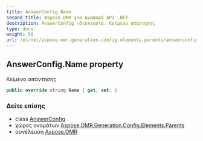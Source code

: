 ```yaml
---
title: AnswerConfig.Name
second_title: Aspose.OMR για Αναφορά API .NET
description: AnswerConfig ιδιοκτησία. Κείμενο απάντησης
type: docs
weight: 50
url: /el/net/aspose.omr.generation.config.elements.parents/answerconfig/name/
---
```

## AnswerConfig.Name property

Κείμενο απάντησης

```csharp
public override string Name { get; set; }
```

### Δείτε επίσης

* class [AnswerConfig](../)
* χώρος ονομάτων [Aspose.OMR.Generation.Config.Elements.Parents](../../answerconfig/)
* συνέλευση [Aspose.OMR](../../../)


